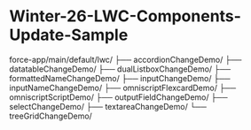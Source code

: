 # Winter-26-LWC-Components-Update-Sample


force-app/main/default/lwc/
├── accordionChangeDemo/
├── datatableChangeDemo/
├── dualListboxChangeDemo/
├── formattedNameChangeDemo/
├── inputChangeDemo/
├── inputNameChangeDemo/
├── omniscriptFlexcardDemo/
├── omniscriptScriptDemo/
├── outputFieldChangeDemo/
├── selectChangeDemo/
├── textareaChangeDemo/
└── treeGridChangeDemo/
